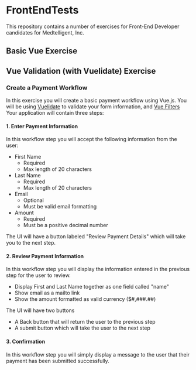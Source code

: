 # FrontEndTests
This repository contains a number of exercises for Front-End Developer candidates for Medtelligent, Inc.

## Basic Vue Exercise

## Vue Validation (with Vuelidate) Exercise

### Create a Payment Workflow
In this exercise you will create a basic payment workflow using Vue.js. You will be using [Vuelidate](https://vuelidate.js.org/) to validate your form information, and [Vue Filters](https://vuejs.org/v2/guide/filters.html) Your application will contain three steps:

#### 1. Enter Payment Information
In this workflow step you will accept the following information from the user:

* First Name
  * Required
  * Max length of 20 characters
* Last Name
  * Required
  * Max length of 20 characters
* Email
  * Optional
  * Must be valid email formatting
* Amount
  * Required
  * Must be a positive decimal number

The UI will have a button labeled "Review Payment Details" which will take you to the next step.

#### 2. Review Payment Information
In this workflow step you will display the information entered in the previous step for the user to review.
* Display First and Last Name together as one field called "name"
* Show email as a mailto link
* Show the amount formatted as valid currency ($#,###.##)

The UI will have two buttons
* A Back button that will return the user to the previous step
* A submit button which will take the user to the next step

#### 3. Confirmation
In this workflow step you will simply display a message to the user that their payment has been submitted successfully.
